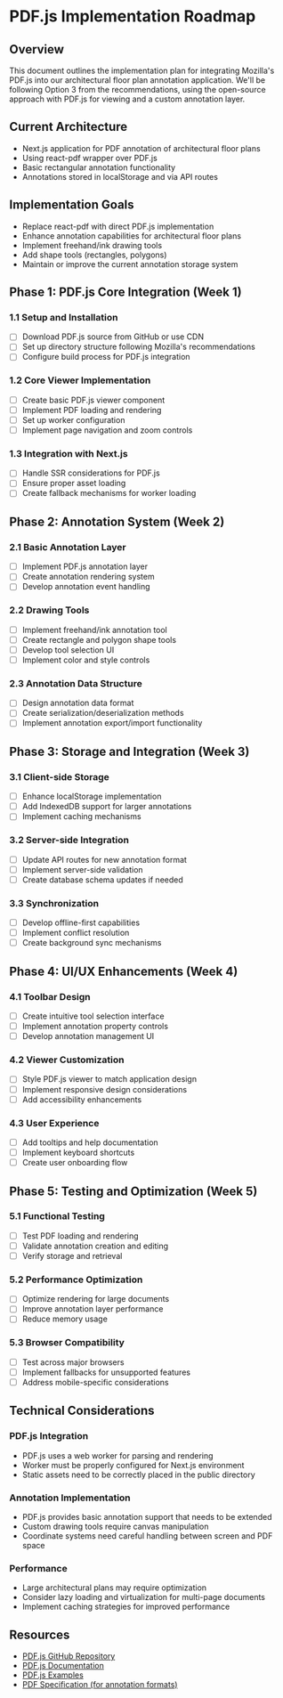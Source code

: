 # PDF.js Implementation Roadmap

## Overview

This document outlines the implementation plan for integrating Mozilla's PDF.js into our architectural floor plan annotation application. We'll be following Option 3 from the recommendations, using the open-source approach with PDF.js for viewing and a custom annotation layer.

## Current Architecture

- Next.js application for PDF annotation of architectural floor plans
- Using react-pdf wrapper over PDF.js
- Basic rectangular annotation functionality
- Annotations stored in localStorage and via API routes

## Implementation Goals

- Replace react-pdf with direct PDF.js implementation
- Enhance annotation capabilities for architectural floor plans
- Implement freehand/ink drawing tools
- Add shape tools (rectangles, polygons)
- Maintain or improve the current annotation storage system

## Phase 1: PDF.js Core Integration (Week 1)

### 1.1 Setup and Installation
- [ ] Download PDF.js source from GitHub or use CDN
- [ ] Set up directory structure following Mozilla's recommendations
- [ ] Configure build process for PDF.js integration

### 1.2 Core Viewer Implementation
- [ ] Create basic PDF.js viewer component
- [ ] Implement PDF loading and rendering
- [ ] Set up worker configuration
- [ ] Implement page navigation and zoom controls

### 1.3 Integration with Next.js
- [ ] Handle SSR considerations for PDF.js
- [ ] Ensure proper asset loading
- [ ] Create fallback mechanisms for worker loading

## Phase 2: Annotation System (Week 2)

### 2.1 Basic Annotation Layer
- [ ] Implement PDF.js annotation layer
- [ ] Create annotation rendering system
- [ ] Develop annotation event handling

### 2.2 Drawing Tools
- [ ] Implement freehand/ink annotation tool
- [ ] Create rectangle and polygon shape tools
- [ ] Develop tool selection UI
- [ ] Implement color and style controls

### 2.3 Annotation Data Structure
- [ ] Design annotation data format
- [ ] Create serialization/deserialization methods
- [ ] Implement annotation export/import functionality

## Phase 3: Storage and Integration (Week 3)

### 3.1 Client-side Storage
- [ ] Enhance localStorage implementation
- [ ] Add IndexedDB support for larger annotations
- [ ] Implement caching mechanisms

### 3.2 Server-side Integration
- [ ] Update API routes for new annotation format
- [ ] Implement server-side validation
- [ ] Create database schema updates if needed

### 3.3 Synchronization
- [ ] Develop offline-first capabilities
- [ ] Implement conflict resolution
- [ ] Create background sync mechanisms

## Phase 4: UI/UX Enhancements (Week 4)

### 4.1 Toolbar Design
- [ ] Create intuitive tool selection interface
- [ ] Implement annotation property controls
- [ ] Develop annotation management UI

### 4.2 Viewer Customization
- [ ] Style PDF.js viewer to match application design
- [ ] Implement responsive design considerations
- [ ] Add accessibility enhancements

### 4.3 User Experience
- [ ] Add tooltips and help documentation
- [ ] Implement keyboard shortcuts
- [ ] Create user onboarding flow

## Phase 5: Testing and Optimization (Week 5)

### 5.1 Functional Testing
- [ ] Test PDF loading and rendering
- [ ] Validate annotation creation and editing
- [ ] Verify storage and retrieval

### 5.2 Performance Optimization
- [ ] Optimize rendering for large documents
- [ ] Improve annotation layer performance
- [ ] Reduce memory usage

### 5.3 Browser Compatibility
- [ ] Test across major browsers
- [ ] Implement fallbacks for unsupported features
- [ ] Address mobile-specific considerations

## Technical Considerations

### PDF.js Integration
- PDF.js uses a web worker for parsing and rendering
- Worker must be properly configured for Next.js environment
- Static assets need to be correctly placed in the public directory

### Annotation Implementation
- PDF.js provides basic annotation support that needs to be extended
- Custom drawing tools require canvas manipulation
- Coordinate systems need careful handling between screen and PDF space

### Performance
- Large architectural plans may require optimization
- Consider lazy loading and virtualization for multi-page documents
- Implement caching strategies for improved performance

## Resources

- [PDF.js GitHub Repository](https://github.com/mozilla/pdf.js)
- [PDF.js Documentation](https://mozilla.github.io/pdf.js/getting_started/)
- [PDF.js Examples](https://mozilla.github.io/pdf.js/examples/)
- [PDF Specification (for annotation formats)](https://www.adobe.com/content/dam/acom/en/devnet/pdf/pdfs/PDF32000_2008.pdf)

